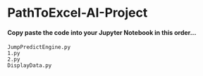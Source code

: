 # PathToExcel-AI-Project
#### Copy paste the code into your Jupyter Notebook in this order...
```
JumpPredictEngine.py
1.py
2.py
DisplayData.py
```
